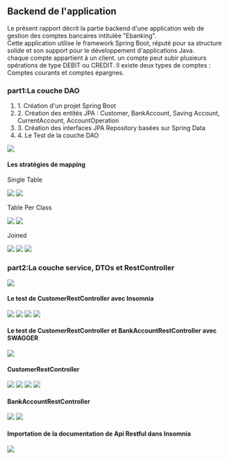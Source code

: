 <h2>Backend de l'application</h2>
<p>Le présent rapport décrit la partie backend d'une application web de gestion des comptes bancaires intitulée "Ebanking".<br>
Cette application utilise le framework Spring Boot, réputé pour sa structure solide et son support pour le développement d'applications Java.<br>
chaque compte appartient à un client. un compte peut subir plusieurs opérations de type DEBIT ou CREDIT. Il existe deux types de comptes : Comptes courants et comptes épargnes.</p>
<h3>part1:La couche DAO</h3>
<ol>
<li>1. Création d'un projet Spring Boot</li>
<li>2. Création des entités JPA : Customer, BankAccount, Saving Account, CurrentAccount, AccountOperation</li>
<li>3. Création des interfaces JPA Repository basées sur Spring Data</li>
<li>4. Le Test de la couche DAO</li>
</ol>
<img src="images/arc.png">
<h4> Les stratégies de mapping</h4>
<p>Single Table</p>
<img src="images/i1.png">
<img src="images/i2.png">

<p>Table Per Class</p>
<img src="images/i3.png">
<img src="images/i4.png">

<p>Joined</p>
<img src="images/i5.png">
<img src="images/i6.png">
<img src="images/i7.png">
<h3>part2:La couche service, DTOs et RestController</h3>
<img src="images/arcservice.png">
<h4>Le test de CustomerRestController avec Insomnia</h4>
<img src="images/p2i1.png">
<img src="images/p2i2post.png">
<img src="images/p2i3put.png">
<img src="images/p2i4delete.png">
<h4>Le test de CustomerRestController et BankAccountRestController avec SWAGGER</h4>
<img src="images/p2i5swagger.png">
<h4>CustomerRestController</h4>
<img src="images/swaggerget.png">
<img src="images/p2swaggergetid.png">
<img src="images/p2swaggerpost.png">
<img src="images/p2swaggerdelete.png">
<h4>BankAccountRestController</h4>
<img src="images/p2swaggergetA.png">
<img src="images/p2swaggergetidA.png">
<h4>Importation de la documentation de Api Restful dans Insomnia </h4>
<img src="images/p2docimport.png">



